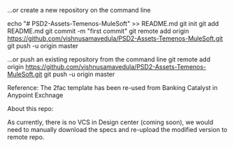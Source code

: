 …or create a new repository on the command line

echo "# PSD2-Assets-Temenos-MuleSoft" >> README.md
git init
git add README.md
git commit -m "first commit"
git remote add origin https://github.com/vishnusamavedula/PSD2-Assets-Temenos-MuleSoft.git
git push -u origin master


…or push an existing repository from the command line
git remote add origin https://github.com/vishnusamavedula/PSD2-Assets-Temenos-MuleSoft.git
git push -u origin master

Reference:
The 2fac template has been re-used from Banking Catalyst in Anypoint Exchnage


About this repo:

As currently, there is no VCS in Design center (coming soon), we would need to manually download the specs and re-upload the modified version to remote repo.

